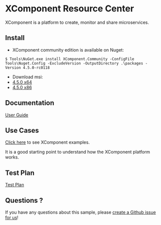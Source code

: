 # XComponent Resource Center

XComponent is a platform to create, monitor and share microservices.

## Install

* XComponent community edition is available on Nuget:
```
$ Tools\NuGet.exe install XComponent.Community -ConfigFile Tools\Nuget.Config -ExcludeVersion -OutputDirectory .\packages -Version 4.5.0-rc0118
```
* Download msi:
 * [4.5.0 x64](https://github.com/xcomponent/xcomponent/releases/download/4.5.0/XComponentCommunity-4.5.0-G8_x64.msi)
 * [4.5.0 x86](https://github.com/xcomponent/xcomponent/releases/download/4.5.0/XComponentCommunity-4.5.0-G8_x86.msi)

## Documentation

[User Guide](Documentation/README.md)

## Use Cases

[Click here](Examples) to see XComponent examples.

It is a good starting point to understand how the XComponent platform works.

## Test Plan

[Test Plan](TestPlan/README.md)

## Questions ?

If you have any questions about this sample, please [create a Github issue for us](https://github.com/xcomponent/xcomponent/issues)!

